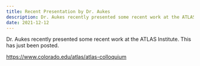 ```yaml
---
title: Recent Presentation by Dr. Aukes
description: Dr. Aukes recently presented some recent work at the ATLAS Institute
date: 2021-12-12
---
```


Dr. Aukes recently presented some recent work at the ATLAS Institute.  This has just been posted.

<https://www.colorado.edu/atlas/atlas-colloquium>
